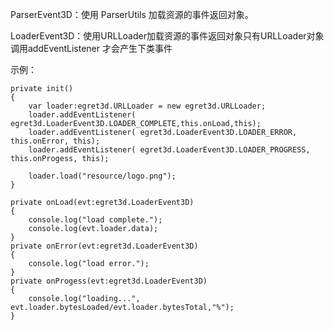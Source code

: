 ParserEvent3D：使用 ParserUtils 加载资源的事件返回对象。

LoaderEvent3D：使用URLLoader加载资源的事件返回对象只有URLLoader对象调用addEventListener 才会产生下类事件

示例：
        
```
private init()
{
	var loader:egret3d.URLLoader = new egret3d.URLLoader;
	loader.addEventListener( egret3d.LoaderEvent3D.LOADER_COMPLETE,this.onLoad,this);
	loader.addEventListener( egret3d.LoaderEvent3D.LOADER_ERROR, this.onError, this);
	loader.addEventListener( egret3d.LoaderEvent3D.LOADER_PROGRESS, this.onProgess, this);

	loader.load("resource/logo.png");
}

private onLoad(evt:egret3d.LoaderEvent3D)
{
	console.log("load complete.");
	console.log(evt.loader.data);
}
private onError(evt:egret3d.LoaderEvent3D)
{
	console.log("load error.");
}
private onProgess(evt:egret3d.LoaderEvent3D)
{
	console.log("loading...", evt.loader.bytesLoaded/evt.loader.bytesTotal,"%");
}
```
